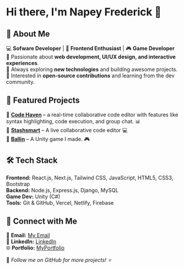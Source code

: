 # Hi there, I'm **Napey Frederick** 👋

## 🚀 About Me

💻 **Sofware Developer** | 🎨 **Frontend Enthusiast** | 🎮 **Game Developer**  
🔹 Passionate about **web development, UI/UX design, and interactive experiences**.  
🔹 Always exploring **new technologies** and building awesome projects.  
🔹 Interested in **open-source contributions** and learning from the dev community.  

## 📌 Featured Projects

🔹 [**Code Haven**](https://code-haven-wheat.vercel.app/) – a real-time collaborative code editor with features like syntax highlighting, code execution, and group chat. 📊  
🔹 [**Stashsmart**](https://blindlit0.github.io/StashSmart/) – A live collaborative code editor 💻  
🔹 [**Ballin**](https://ballinunity.netlify.app/) – A Unity game I made. 🎮  

## 🛠️ Tech Stack

**Frontend:** React.js, Next.js, Tailwind CSS, JavaScript, HTML5, CSS3, Bootstrap  
**Backend:** Node.js, Express.js, Django, MySQL  
**Game Dev:** Unity (C#)  
**Tools:** Git & GitHub, Vercel, Netlify, Firebase  

## 🤝 Connect with Me

📧 **Email:** [My Email](mailto:napeyfrederick@gmail.com)  
💼 **LinkedIn:** [LinkedIn](https://linkedin.com/in/yourprofile)  
🌐 **Portfolio:** [MyPortfolio](https://fredportfoliosite.vercel.app/)  

🔔 _Follow me on GitHub for more projects! ⭐_

